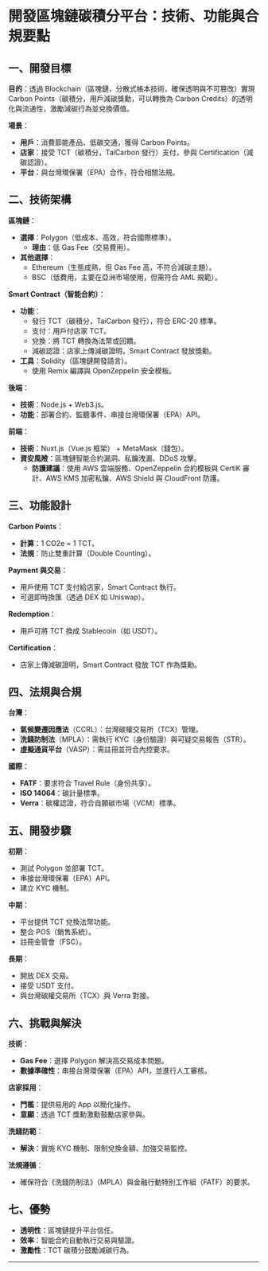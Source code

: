 # 開發區塊鏈碳積分平台：技術、功能與合規要點

## 一、開發目標

**目的**：透過 Blockchain（區塊鏈，分散式帳本技術，確保透明與不可篡改）實現 Carbon Points（碳積分，用戶減碳獎勳，可以轉換為 Carbon
Credits）的透明化與流通性，激勵減碳行為並兌換價值。

**場景**：

- **用戶**：消費節能產品、低碳交通，獲得 Carbon Points。
- **店家**：接受 TCT（碳積分，TaiCarbon 發行）支付，參與 Certification（減碳認證）。
- **平台**：與台灣環保署（EPA）合作，符合相關法規。

## 二、技術架構

**區塊鏈**：

- **選擇**：Polygon（低成本、高效，符合國際標準）。
  - **理由**：低 Gas Fee（交易費用）。
- **其他選擇**：
  - Ethereum（生態成熟，但 Gas Fee 高，不符合減碳主題）。
  - BSC（低費用，主要在亞洲市場使用，但需符合 AML 規範）。

**Smart Contract（智能合約）**：

- **功能**：
  - 發行 TCT（碳積分，TaiCarbon 發行），符合 ERC-20 標準。
  - 支付：用戶付店家 TCT。
  - 兌換：將 TCT 轉換為法幣或回饋。
  - 減碳認證：店家上傳減碳證明，Smart Contract 發放獎勳。
- **工具**：Solidity（區塊鏈開發語言）。
  - 使用 Remix 編譯與 OpenZeppelin 安全模板。

**後端**：

- **技術**：Node.js + Web3.js。
- **功能**：部署合約、監聽事件、串接台灣環保署（EPA）API。

**前端**：

- **技術**：Nuxt.js（Vue.js 框架） + MetaMask（錢包）。
- **資安風險**：區塊鏈智能合約漏洞、私鑰洩漏、DDoS 攻擊。
  - **防護建議**：使用 AWS 雲端服務、OpenZeppelin 合約模板與 CertiK 審計、AWS KMS 加密私鑰、AWS Shield 與 CloudFront 防護。

## 三、功能設計

**Carbon Points**：

- **計算**：1 CO2e = 1 TCT。
- **法規**：防止雙重計算（Double Counting）。

**Payment 與交易**：

- 用戶使用 TCT 支付給店家，Smart Contract 執行。
- 可選即時換匯（透過 DEX 如 Uniswap）。

**Redemption**：

- 用戶可將 TCT 換成 Stablecoin（如 USDT）。

**Certification**：

- 店家上傳減碳證明，Smart Contract 發放 TCT 作為獎勳。

## 四、法規與合規

**台灣**：

- **氣候變遷因應法**（CCRL）：台灣碳權交易所（TCX）管理。
- **洗錢防制法**（MPLA）：需執行 KYC（身份驗證）與可疑交易報告（STR）。
- **虛擬通貨平台**（VASP）：需註冊並符合內控要求。

**國際**：

- **FATF**：要求符合 Travel Rule（身份共享）。
- **ISO 14064**：碳計量標準。
- **Verra**：碳權認證，符合自願碳市場（VCM）標準。

## 五、開發步驟

**初期**：

- 測試 Polygon 並部署 TCT。
- 串接台灣環保署（EPA）API。
- 建立 KYC 機制。

**中期**：

- 平台提供 TCT 兌換法幣功能。
- 整合 POS（銷售系統）。
- 註冊金管會（FSC）。

**長期**：

- 開放 DEX 交易。
- 接受 USDT 支付。
- 與台灣碳權交易所（TCX）與 Verra 對接。

## 六、挑戰與解決

**技術**：

- **Gas Fee**：選擇 Polygon 解決高交易成本問題。
- **數據準確性**：串接台灣環保署（EPA）API，並進行人工審核。

**店家採用**：

- **門檻**：提供易用的 App 以簡化操作。
- **意願**：透過 TCT 獎勳激勳鼓勵店家參與。

**洗錢防範**：

- **解決**：實施 KYC 機制、限制兌換金額、加強交易監控。

**法規遵循**：

- 確保符合《洗錢防制法》（MPLA）與金融行動特別工作組（FATF）的要求。

## 七、優勢

- **透明性**：區塊鏈提升平台信任。
- **效率**：智能合約自動執行交易與驗證。
- **激勵性**：TCT 碳積分鼓勵減碳行為。

---
